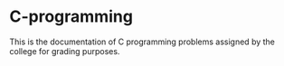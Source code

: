 # C-programming
This is the documentation of C programming problems assigned by the college for grading purposes.
